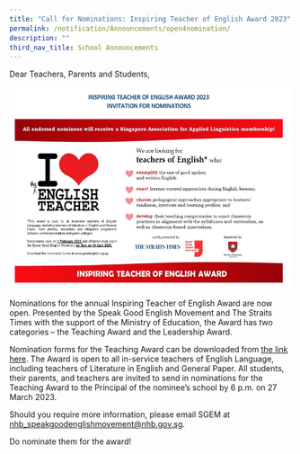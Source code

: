 ```yaml
---
title: "Call for Nominations: Inspiring Teacher of English Award 2023"
permalink: /notification/Announcements/open4nomination/
description: ""
third_nav_title: School Announcements
---
```

Dear Teachers, Parents and Students,

<img style="width: 640px; height: 360px;" class="ive_eobj_center" alt="MT Teacher Nomination.png" src="/images/Announcement/2023/2023%2002%2002%20iloveenglish.png">

Nominations for the annual Inspiring Teacher of English Award are now open.  Presented by the Speak Good English Movement and The Straits Times with the support of the Ministry of Education, the Award has two categories – the Teaching Award and the Leadership Award.

Nomination forms for the Teaching Award can be downloaded from [the link here](http://goodenglish.org.sg/inspiring-teacher-of-english-award/nomination-information). The Award is open to all in-service teachers of English Language, including teachers of Literature in English and General Paper. All students, their parents, and teachers are invited to send in nominations for the Teaching Award to the Principal of the nominee’s school by 6 p.m. on 27 March 2023.

Should you require more information, please email SGEM at nhb_speakgoodenglishmovement@nhb.gov.sg.  

Do nominate them for the award!
